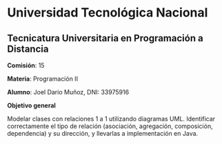 # Universidad Tecnológica Nacional

## Tecnicatura Universitaria en Programación a Distancia

**Comisión**: 15

**Materia**: Programación II

**Alumno**: Joel Dario Muñoz, DNI: 33975916

**Objetivo general**

Modelar clases con relaciones 1 a 1 utilizando diagramas UML. Identificar
correctamente el tipo de relación (asociación, agregación, composición, dependencia)
y su dirección, y llevarlas a implementación en Java.